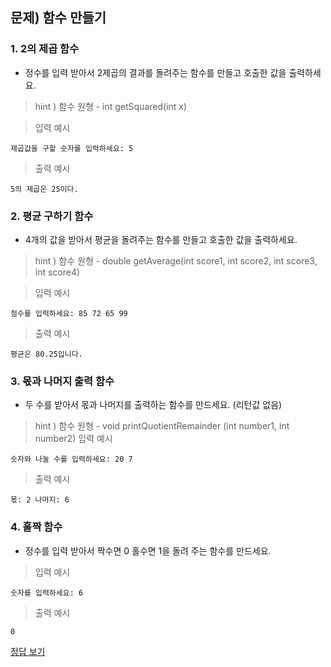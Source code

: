 ## 문제) 함수 만들기

### 1. 2의 제곱 함수 

* 정수를 입력 받아서 2제곱의 결과를 돌려주는 함수를 만들고 호출한 값을 출력하세요.  
> hint ) 함수 원형 - int getSquared(int x)

> 입력 예시
```
제곱값을 구할 숫자를 입력하세요: 5
```

> 출력 예시
```
5의 제곱은 25이다.
```


### 2. 평균 구하기 함수 
* 4개의 값을 받아서 평균을 돌려주는 함수를 만들고 호출한 값을 출력하세요.  
> hint ) 함수 원형 - double getAverage(int score1, int score2, int score3, int score4)

> 입력 예시
```
점수를 입력하세요: 85 72 65 99
```

> 출력 예시
```
평균은 80.25입니다.
```


### 3. 몫과 나머지 출력 함수
* 두 수를 받아서 몫과 나머지를 출력하는 함수를 만드세요. (리턴값 없음)  
> hint ) 함수 원형 - void printQuotientRemainder (int number1, int number2)
> 입력 예시
```
숫자와 나눌 수를 입력하세요: 20 7
```
> 출력 예시
```
몫: 2 나머지: 6
```

### 4. 홀짝 함수
* 정수를 입력 받아서 짝수면 0 홀수면 1을 돌려 주는 함수를 만드세요.  
  
> 입력 예시
```
숫자를 입력하세요: 6
```
> 출력 예시
```
0
```

[정답 보기](quiz02.c)

